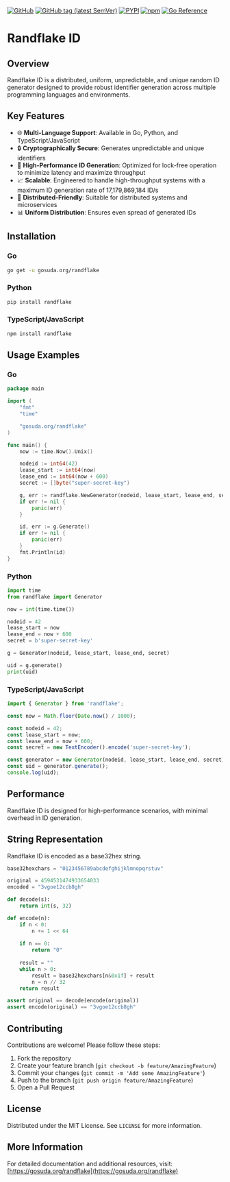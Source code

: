 [![GitHub](https://img.shields.io/github/license/gosuda/randflake?style=for-the-badge)](https://github.com/gosuda/randflake/blob/main/LICENSE)
[![GitHub tag (latest SemVer)](https://img.shields.io/github/v/tag/gosuda/randflake?label=latest&style=for-the-badge)](https://github.com/gosuda/randflake/releases/latest)
[![PYPI](https://img.shields.io/pypi/v/randflake?style=for-the-badge&logo=python
)](https://pypi.org/project/randflake/)
[![npm](https://img.shields.io/npm/v/randflake?color=cb0303&style=for-the-badge)](https://www.npmjs.com/package/randflake)
[![Go Reference](https://img.shields.io/badge/go-reference-%23007d9c?style=for-the-badge&logo=go)](https://pkg.go.dev/gosuda.org/randflake)

# Randflake ID

## Overview

Randflake ID is a distributed, uniform, unpredictable, and unique random ID generator designed to provide robust identifier generation across multiple programming languages and environments.

## Key Features

- 🌐 **Multi-Language Support**: Available in Go, Python, and TypeScript/JavaScript
- 🔒 **Cryptographically Secure**: Generates unpredictable and unique identifiers
- 🚀 **High-Performance ID Generation**: Optimized for lock-free operation to minimize latency and maximize throughput
- 📈 **Scalable**: Engineered to handle high-throughput systems with a maximum ID generation rate of 17,179,869,184 ID/s
- 🔀 **Distributed-Friendly**: Suitable for distributed systems and microservices
- 📊 **Uniform Distribution**: Ensures even spread of generated IDs

## Installation

### Go
```bash
go get -u gosuda.org/randflake
```

### Python
```bash
pip install randflake
```

### TypeScript/JavaScript
```bash
npm install randflake
```

## Usage Examples

### Go
```go
package main

import (
    "fmt"
    "time"

    "gosuda.org/randflake"
)

func main() {
    now := time.Now().Unix()

    nodeid := int64(42)
    lease_start := int64(now)
    lease_end := int64(now + 600)
    secret := []byte("super-secret-key")

    g, err := randflake.NewGenerator(nodeid, lease_start, lease_end, secret)
    if err != nil {
        panic(err)
    }

    id, err := g.Generate()
    if err != nil {
        panic(err)
    }
    fmt.Println(id)
}
```

### Python
```python
import time
from randflake import Generator

now = int(time.time())

nodeid = 42
lease_start = now
lease_end = now + 600
secret = b'super-secret-key'

g = Generator(nodeid, lease_start, lease_end, secret)

uid = g.generate()
print(uid)
```

### TypeScript/JavaScript
```typescript
import { Generator } from 'randflake';

const now = Math.floor(Date.now() / 1000);

const nodeid = 42;
const lease_start = now;
const lease_end = now + 600;
const secret = new TextEncoder().encode('super-secret-key');

const generator = new Generator(nodeid, lease_start, lease_end, secret);
const uid = generator.generate();
console.log(uid);
```

## Performance

Randflake ID is designed for high-performance scenarios, with minimal overhead in ID generation.

## String Representation

Randflake ID is encoded as a base32hex string.

```python
base32hexchars = "0123456789abcdefghijklmnopqrstuv"

original = 4594531474933654033
encoded = "3vgoe12ccb8gh"

def decode(s):
    return int(s, 32)

def encode(n):
    if n < 0:
        n += 1 << 64
    
    if n == 0:
        return "0"
    
    result = ""
    while n > 0:
        result = base32hexchars[n&0x1f] + result
        n = n // 32
    return result

assert original == decode(encode(original))
assert encode(original) == "3vgoe12ccb8gh"
```

## Contributing

Contributions are welcome! Please follow these steps:

1. Fork the repository
2. Create your feature branch (`git checkout -b feature/AmazingFeature`)
3. Commit your changes (`git commit -m 'Add some AmazingFeature'`)
4. Push to the branch (`git push origin feature/AmazingFeature`)
5. Open a Pull Request

## License

Distributed under the MIT License. See `LICENSE` for more information.

## More Information

For detailed documentation and additional resources, visit: [https://gosuda.org/randflake](https://gosuda.org/randflake)
